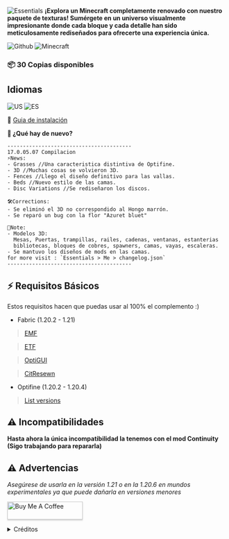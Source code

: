 ![Essentials](https://cdn.modrinth.com/data/cached_images/24ebcd5956d9c5281630fe41f3b410a7459e358e.png)
__¡Explora un Minecraft completamente renovado con nuestro paquete de texturas! Sumérgete en un universo visualmente impresionante donde cada bloque y cada detalle han sido meticulosamente rediseñados para ofrecerte una experiencia única.__

![Github](https://img.shields.io/badge/V%2017.0-121013?style=for-the-badge&logo=github&logoColor=white)
![Minecraft](https://img.shields.io/badge/MINECRAFT-JAVA-0078D4?style=for-the-badge&logo=microsoft&logoColor=white)

### **📦 30 Copias disponibles**

## Idiomas

![US](https://img.shields.io/badge/US-English-74D400?style=for-the-badge)
![ES](https://img.shields.io/badge/ES-Español-74D400?style=for-the-badge)

🔎 [Guia de instalación](https://www.lifewire.com/how-to-install-minecraft-resource-packs-4767666)

__📰 ¿Qué hay de nuevo?__
```jsonl
----------------------------------------
17.0.05.07 Compilacion 
⚡News:
- Grasses //Una caracteristica distintiva de Optifine.
- 3D //Muchas cosas se volvieron 3D.
- Fences //Llego el diseño definitivo para las vallas.
- Beds //Nuevo estilo de las camas.
- Disc Variations //Se rediseñaron los discos.

🛠️Corrections:
- Se eliminó el 3D no correspondido al Hongo marrón.
- Se reparó un bug con la flor "Azuret bluet"

📌Note:
- Modelos 3D: 
  Mesas, Puertas, trampillas, railes, cadenas, ventanas, estanterias
  bibliotecas, bloques de cobres, spawners, camas, vayas, escaleras.
- Se mantuvo los diseños de mods en las camas.
for more visit : `Essentials > Me > changelog.json`
----------------------------------------
```

## ⚡ Requisitos Básicos

Estos requisitos hacen que puedas usar al 100% el complemento :)

- Fabric (1.20.2 - 1.21)
>   [EMF](https://modrinth.com/mod/entity-model-features)

>   [ETF](https://modrinth.com/mod/entitytexturefeatures)

>   [OptiGUI](https://modrinth.com/mod/optigui)

>   [CitResewn](https://modrinth.com/mod/cit-resewn)

- Optifine (1.20.2 - 1.20.4)
>   [List versions](https://optifine.net/downloads)

## ⚠ Incompatibilidades
__Hasta ahora la única incompatibilidad la tenemos con el mod Continuity (Sigo trabajando para repararla)__


## ⚠ Advertencias
*Asegúrese de usarla en la versión 1.21 o en la 1.20.6 en mundos experimentales ya que puede dañarla en versiones menores*

<a href="https://buymeacoffee.com/kany" target="_blank"><img src="https://www.buymeacoffee.com/assets/img/custom_images/orange_img.png" alt="Buy Me A Coffee" style="height: 41px !important;width: 174px !important;box-shadow: 0px 3px 2px 0px rgba(190, 190, 190, 0.5) !important;-webkit-box-shadow: 0px 3px 2px 0px rgba(190, 190, 190, 0.5) !important;" ></a>

<details>
<summary>Créditos</summary>

`Essentials > Me > Credits.json`
